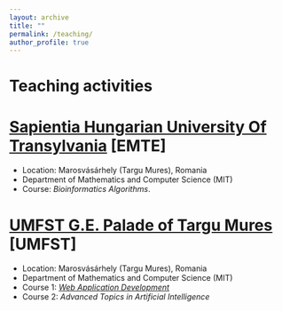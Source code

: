 ```yaml
---
layout: archive
title: ""
permalink: /teaching/
author_profile: true
---
```


Teaching activities
======

# <a target="_new" href="https://ms.sapientia.ro/">Sapientia Hungarian University Of Transylvania</a> [EMTE] 
* Location: Marosvásárhely (Targu Mures), Romania
* Department of Mathematics and Computer Science (MIT)
* Course: _Bioinformatics Algorithms_.
 
# <a target="_new" href="https://www.umfst.ro/">UMFST G.E. Palade of Targu Mures</a> [UMFST] 
* Location: Marosvásárhely (Targu Mures), Romania
* Department of Mathematics and Computer Science (MIT)
* Course 1: <a target="_new" href="https://umfst.ro/inginerie/informatii-studenti/informatii-specifice-facultatii/orar">_Web Application Development_</a>
* Course 2: _Advanced Topics in Artificial Intelligence_
